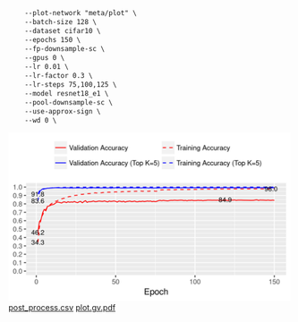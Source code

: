 ```
    --plot-network "meta/plot" \
    --batch-size 128 \
    --dataset cifar10 \
    --epochs 150 \
    --fp-downsample-sc \
    --gpus 0 \
    --lr 0.01 \
    --lr-factor 0.3 \
    --lr-steps 75,100,125 \
    --model resnet18_e1 \
    --pool-downsample-sc \
    --use-approx-sign \
    --wd 0 \
```
![acc.png](acc.png)
[post_process.csv](post_process.csv)
[plot.gv.pdf](plot.gv.pdf)
